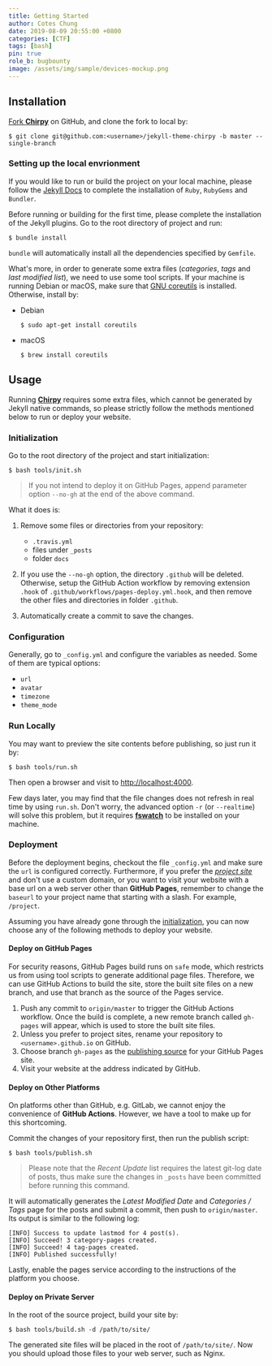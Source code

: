 ```yaml
---
title: Getting Started
author: Cotes Chung
date: 2019-08-09 20:55:00 +0800
categories: [CTF]
tags: [bash]
pin: true
role_b: bugbounty
image: /assets/img/sample/devices-mockup.png
---
```



## Installation

[Fork **Chirpy**](https://github.com/cotes2020/jekyll-theme-chirpy/fork) on GitHub, and clone the fork to local by:

```terminal
$ git clone git@github.com:<username>/jekyll-theme-chirpy -b master --single-branch
```

### Setting up the local envrionment

If you would like to run or build the project on your local machine, please follow the [Jekyll Docs](https://jekyllrb.com/docs/installation/) to complete the installation of `Ruby`, `RubyGems` and `Bundler`. 

Before running or building for the first time, please complete the installation of the Jekyll plugins. Go to the root directory of project and run:

```terminal
$ bundle install
```

`bundle` will automatically install all the dependencies specified by `Gemfile`.

What's more, in order to generate some extra files (*categories*, *tags* and *last modified list*), we need to use some tool scripts. If your machine is running Debian or macOS, make sure that [GNU coreutils](https://www.gnu.org/software/coreutils/) is installed. Otherwise, install by:

- Debian

  ```console
  $ sudo apt-get install coreutils
  ```

- macOS

  ```console
  $ brew install coreutils
  ```

## Usage

Running [**Chirpy**](https://github.com/cotes2020/jekyll-theme-chirpy/) requires some extra files, which cannot be generated by Jekyll native commands, so please strictly follow the methods mentioned below to run or deploy your website.

### Initialization

Go to the root directory of the project and start initialization:

```console
$ bash tools/init.sh
```

> If you not intend to deploy it on GitHub Pages, append parameter option `--no-gh` at the end of the above command.

What it does is:

1. Remove some files or directories from your repository:

    - `.travis.yml`
    - files under `_posts`
    - folder `docs`

2. If you use the `--no-gh` option, the directory `.github` will be deleted. Otherwise, setup the GitHub Action workflow by removing extension `.hook` of `.github/workflows/pages-deploy.yml.hook`, and then remove the other files and directories in folder `.github`. 

3. Automatically create a commit to save the changes.

### Configuration

Generally, go to `_config.yml` and configure the variables as needed. Some of them are typical options:

- `url`
- `avatar`
- `timezone`
- `theme_mode`

### Run Locally

You may want to preview the site contents before publishing, so just run it by:

```terminal
$ bash tools/run.sh
```

Then open a browser and visit to <http://localhost:4000>.

Few days later, you may find that the file changes does not refresh in real time by using `run.sh`. Don't worry, the advanced option `-r` (or `--realtime`) will solve this problem, but it requires [**fswatch**](http://emcrisostomo.github.io/fswatch/) to be installed on your machine.

### Deployment

Before the deployment begins, checkout the file `_config.yml` and make sure the `url` is configured correctly. Furthermore, if you prefer the [*project site*](https://help.github.com/en/github/working-with-github-pages/about-github-pages#types-of-github-pages-sites) and don't use a custom domain, or you want to visit your website with a base url on a web server other than **GitHub Pages**, remember to change the `baseurl` to your project name that starting with a slash. For example, `/project`.

Assuming you have already gone through the [initialization](#initialization), you can now choose any of the following methods to deploy your website.

#### Deploy on GitHub Pages

For security reasons, GitHub Pages build runs on `safe` mode, which restricts us from using tool scripts to generate additional page files. Therefore, we can use GitHub Actions to build the site, store the built site files on a new branch, and use that branch as the source of the Pages service.

1. Push any commit to `origin/master` to trigger the GitHub Actions workflow. Once the build is complete, a new remote branch called `gh-pages` will appear, which is used to store the built site files.
2. Unless you prefer to project sites, rename your repository to `<username>.github.io` on GitHub.
3. Choose branch `gh-pages` as the [publishing source](https://docs.github.com/en/github/working-with-github-pages/configuring-a-publishing-source-for-your-github-pages-site) for your GitHub Pages site.
4. Visit your website at the address indicated by GitHub.

#### Deploy on Other Platforms

On platforms other than GitHub, e.g. GitLab, we cannot enjoy the convenience of **GitHub Actions**. However, we have a tool to make up for this shortcoming.

Commit the changes of your repository first, then run the publish script:

```console
$ bash tools/publish.sh
```

> Please note that the *Recent Update* list requires the latest git-log date of posts, thus make sure the changes in `_posts` have been committed before running this command.

It will automatically generates the *Latest Modified Date* and *Categories / Tags* page for the posts and submit a commit, then push to `origin/master`. Its output is similar to the following log:

```terminal
[INFO] Success to update lastmod for 4 post(s).
[INFO] Succeed! 3 category-pages created.
[INFO] Succeed! 4 tag-pages created.
[INFO] Published successfully!
```

Lastly, enable the pages service according to the instructions of the platform you choose.

#### Deploy on Private Server

In the root of the source project, build your site by:

```console
$ bash tools/build.sh -d /path/to/site/
```

The generated site files will be placed in the root of `/path/to/site/`. Now you should upload those files to your web server, such as Nginx.
